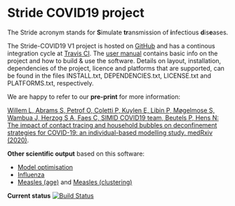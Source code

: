 # Stride COVID19 project 

The Stride acronym stands for **S**imulate **tr**ansmission of **i**nfectious **d**is**e**ases.
 
The Stride-COVID19 V1 project is hosted on [GitHub](https://github.com/lwillem/stride_covid19_v1.git) and has a continous integration cycle at [Travis CI](https://travis-ci.com/lwillem/stride_covid19_v1). The [user manual](https://github.com/lwillem/stride_covid19_v1/blob/master/doc/latex/UserManual.pdf) contains basic info on the project and how to build & use the software. Details on layout, installation, dependencies of the project, licence and platforms that are supported, can be found in the files INSTALL.txt, DEPENDENCIES.txt, LICENSE.txt and PLATFORMS.txt, respectively.

We are happy to refer to our **pre-print** for more information:

[Willem L, Abrams S, Petrof O, Coletti P, Kuylen E, Libin P, Møgelmose S, Wambua J, Herzog S A, Faes C, SIMID COVID19 team, Beutels P, Hens N: The impact of contact tracing and household bubbles on deconfinement strategies for COVID-19: an individual-based modelling study. medRxiv (2020)](https://www.medrxiv.org/content/10.1101/2020.07.01.20144444v3).



**Other scientific output** based on this software:

* [Model optimisation](https://doi.org/10.1186/s12859-015-0612-2)
* [Influenza](https://doi.org/10.1016/j.procs.2017.05.086)
* [Measles (age)](https://link.springer.com/chapter/10.1007/978-3-030-22734-0_33) and [Measles (clustering)](https://doi.org/10.1101/2019.12.10.19014282)

**Current status** [![Build Status](https://travis-ci.com/lwillem/stride_covid19_v1.svg?token=PmdTgzYvcxspdEatpvHz&branch=master)](https://travis-ci.com/lwillem/stride_covid19_v1)
